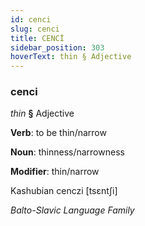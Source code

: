 ```yaml
---
id: cenci
slug: cenci
title: CENCİ
sidebar_position: 303
hoverText: thin § Adjective
---
```


### cenci

*thin* **§** Adjective

**Verb**: to be thin/narrow

**Noun**: thinness/narrowness

**Modifier**: thin/narrow

Kashubian cenczi [tsɛntʃi]

*Balto-Slavic Language Family*